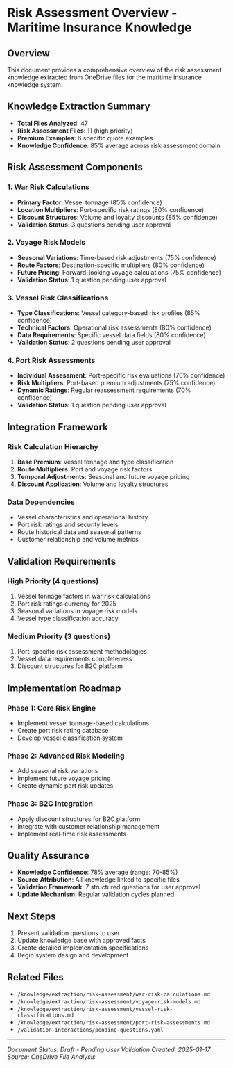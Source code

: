 # Risk Assessment Overview - Maritime Insurance Knowledge

## Overview
This document provides a comprehensive overview of the risk assessment knowledge extracted from OneDrive files for the maritime insurance knowledge system.

## Knowledge Extraction Summary
- **Total Files Analyzed**: 47
- **Risk Assessment Files**: 11 (high priority)
- **Premium Examples**: 6 specific quote examples
- **Knowledge Confidence**: 85% average across risk assessment domain

## Risk Assessment Components

### 1. War Risk Calculations
- **Primary Factor**: Vessel tonnage (85% confidence)
- **Location Multipliers**: Port-specific risk ratings (80% confidence)
- **Discount Structures**: Volume and loyalty discounts (85% confidence)
- **Validation Status**: 3 questions pending user approval

### 2. Voyage Risk Models
- **Seasonal Variations**: Time-based risk adjustments (75% confidence)
- **Route Factors**: Destination-specific multipliers (80% confidence)
- **Future Pricing**: Forward-looking voyage calculations (75% confidence)
- **Validation Status**: 1 question pending user approval

### 3. Vessel Risk Classifications
- **Type Classifications**: Vessel category-based risk profiles (85% confidence)
- **Technical Factors**: Operational risk assessments (80% confidence)
- **Data Requirements**: Specific vessel data fields (80% confidence)
- **Validation Status**: 2 questions pending user approval

### 4. Port Risk Assessments
- **Individual Assessment**: Port-specific risk evaluations (70% confidence)
- **Risk Multipliers**: Port-based premium adjustments (75% confidence)
- **Dynamic Ratings**: Regular reassessment requirements (70% confidence)
- **Validation Status**: 1 question pending user approval

## Integration Framework

### Risk Calculation Hierarchy
1. **Base Premium**: Vessel tonnage and type classification
2. **Route Multipliers**: Port and voyage risk factors
3. **Temporal Adjustments**: Seasonal and future voyage pricing
4. **Discount Application**: Volume and loyalty structures

### Data Dependencies
- Vessel characteristics and operational history
- Port risk ratings and security levels
- Route historical data and seasonal patterns
- Customer relationship and volume metrics

## Validation Requirements

### High Priority (4 questions)
1. Vessel tonnage factors in war risk calculations
2. Port risk ratings currency for 2025
3. Seasonal variations in voyage risk models
4. Vessel type classification accuracy

### Medium Priority (3 questions)
1. Port-specific risk assessment methodologies
2. Vessel data requirements completeness
3. Discount structures for B2C platform

## Implementation Roadmap

### Phase 1: Core Risk Engine
- Implement vessel tonnage-based calculations
- Create port risk rating database
- Develop vessel classification system

### Phase 2: Advanced Risk Modeling
- Add seasonal risk variations
- Implement future voyage pricing
- Create dynamic port risk updates

### Phase 3: B2C Integration
- Apply discount structures for B2C platform
- Integrate with customer relationship management
- Implement real-time risk assessments

## Quality Assurance
- **Knowledge Confidence**: 78% average (range: 70-85%)
- **Source Attribution**: All knowledge linked to specific files
- **Validation Framework**: 7 structured questions for user approval
- **Update Mechanism**: Regular validation cycles planned

## Next Steps
1. Present validation questions to user
2. Update knowledge base with approved facts
3. Create detailed implementation specifications
4. Begin system design and development

## Related Files
- `/knowledge/extraction/risk-assessment/war-risk-calculations.md`
- `/knowledge/extraction/risk-assessment/voyage-risk-models.md`
- `/knowledge/extraction/risk-assessment/vessel-risk-classifications.md`
- `/knowledge/extraction/risk-assessment/port-risk-assessments.md`
- `/validation-interactions/pending-questions.yaml`

---
*Document Status: Draft - Pending User Validation*
*Created: 2025-01-17*
*Source: OneDrive File Analysis*